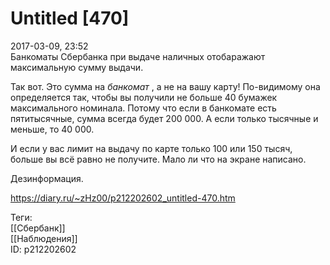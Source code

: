 Untitled [470]
===============

   
 2017-03-09, 23:52   
  Банкоматы Сбербанка при выдаче наличных отобаражают максимальную сумму выдачи.   
   
 Так вот. Это сумма на  *банкомат*  , а не на вашу карту! По-видимому она определяется так, чтобы вы получили не больше 40 бумажек максимального номинала. Потому что если в банкомате есть пятитысячные, сумма всегда будет 200 000. А если только тысячные и меньше, то 40 000.   
   
 И если у вас лимит на выдачу по карте только 100 или 150 тысяч, больше вы всё равно не получите. Мало ли что на экране написано.   
   
 Дезинформация.   
    
 <https://diary.ru/~zHz00/p212202602_untitled-470.htm>   
   
 Теги:   
 [[Сбербанк]]   
 [[Наблюдения]]   
 ID: p212202602